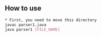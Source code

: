 ## How to use
```bash
* First, you need to move this directory
javac parser1.java
java parser1 [FILE_NAME]
```
